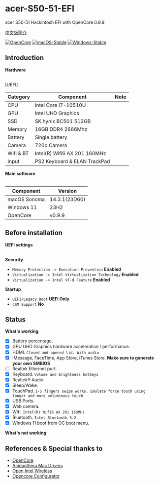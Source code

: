 # acer-S50-51-EFI
acer S50-51 Hackintosh EFI with OpenCore 0.9.9

[中文版简介](https://github.com/Lifebrowser/acer-S50-51-EFI/blob/main/%E7%AE%80%E4%BB%8B.md)

[![OpenCore](https://img.shields.io/badge/OpenCore-0.9.9-lightblue.svg)](https://github.com/acidanthera/OpenCorePkg)
[![macOS-Stable](https://img.shields.io/badge/macOS-14.3.1-orange.svg)](https://www.apple.com/macos/sonoma/)
[![Windows-Stable](https://img.shields.io/badge/Windows-11-blue.svg)](https://www.microsoft.com/en-us/windows)

## Introduction

<summary><strong>Hardware</strong></summary>
<br>

[UEFI]

| Category  | Component                         | Note                                         |
| --------- | --------------------------------- | -------------------------------------------- |
| CPU       | Intel Core i7-10510U              |                                              |
| GPU       | Intel UHD Graphics                |                                              |
| SSD       | SK hynix BC501 512GB              |                                              |
| Memory    | 16GB DDR4 2666Mhz                 |                                              |
| Battery   | Single battery                    |                                              |
| Camera    | 720p Camera                       |                                              |
| Wifi & BT | Intel(R) Wifi6 AX 201 160MHz      |                                              |
| Input     | PS2 Keyboard & ELAN TrackPad      |                                              |

<summary><strong>Main software</strong></summary>
<br>

| Component      | Version        |
| -------------- |  ------------- |
| macOS Sonoma   | 14.3.1(23D60)  |
| Windows 11     | 23H2           |
| OpenCore       | v0.9.9         |

## Before installation

<summary><strong>UEFI settings</strong></summary>
<br>

**Security**

- `Memory Protection -> Execution Prevention` **Enabled**
- `Virtualization -> Intel Virtualization Technology` **Enabled**
- `Virtualization -> Intel VT-d Feature` **Enabled**

**Startup**

- `UEFI/Legacy Boot` **UEFI Only**
- `CSM Support` **No**

## Status

<summary><strong>What's working </strong></summary>

- [x] Battery percentage.
- [x] GPU UHD Graphics hardware acceleration / performance.
- [x] HDMI. `Closed and opened lid. With audio`
- [x] iMessage, FaceTime, App Store, iTunes Store. **Make sure to generate your own SMBIOS**
- [ ] Realtek Ethernet port.
- [x] Keyboard. `Volume and brightness hotkeys`
- [x] Realtek® Audio.
- [x] Sleep/Wake.
- [x] TouchPad. `1-5 fingers swipe works. Emulate force touch using longer and more voluminous touch`
- [x] USB Ports. 
- [x] Web camera.
- [x] Wifi. `Intel(R) Wifi6 AX 201 160MHz`
- [x] Bluetooth. `Intel Bluetooth 5.2`
- [x] Windows 11 boot from OC boot menu.

<summary><strong>What's not working </strong></summary>

## References & Special thanks to
- [OpenCore](https://dortania.github.io/OpenCore-Install-Guide/)
- [Acidanthera Mac Drivers](https://github.com/acidanthera)
- [Open Intel Wireless](https://github.com/OpenIntelWireless/itlwm)
- [Opencore Configurator](https://mackie100projects.altervista.org/opencore-configurator/)
